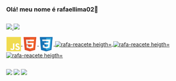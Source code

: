 ### Olá! meu nome é rafaellima02👋

##
<div>
  <a href="https://github.com/rafaellima02">
  <img height="180em" src="https://github-readme-stats.vercel.app/api?username=rafaellima02&show_icons=true&theme=midnight-purple&include_all_comits-true&count_private=true"/>
  <img height="180em" src="https://github-readme-stats.vercel.app/api/top-langs/?username=rafaellima02&layout=compact&langs_count=16&theme=dark"/>
  </div>
<div style="display: inline_block"><br>
  <img align="center" alt="rafa-js height="30" width="40" src="https://raw.githubusercontent.com/devicons/devicon/master/icons/javascript/javascript-plain.svg">
  <img align="center" alt="rafa-HTML height="30" width="40" src="https://raw.githubusercontent.com/devicons/devicon/master/icons/html5/html5-original.svg">
  <img align="center" alt="rafa-CSS height="30" width="40" src="https://raw.githubusercontent.com/devicons/devicon/master/icons/css3/css3-original.svg">
  <img align="center" alt="rafa-reacete heigth="30" width="40" src="https://cdn.jsdelivr.net/gh/devicons/devicon/icons/react/react-original.svg" />
  <img align="center" alt="rafa-reacete heigth="30" width="40" src="https://cdn.jsdelivr.net/gh/devicons/devicon/icons/babel/babel-original.svg" />
  <img align="center" alt="rafa-reacete heigth="30" width="40" src="https://cdn.jsdelivr.net/gh/devicons/devicon/icons/electron/electron-original.svg" />  
  <link rel="stylesheet" href="https://cdn.jsdelivr.net/gh/devicons/devicon@v2.15.1/devicon.min.css">


                  
  </div>    
  
  ##
  <div>
    <a href="https://www.instagram.com/rlima.07/" target="_blank"><img src="https://img.shields.io/badge/-Instagram-%23E4405F?style-for-the-badge&logo-instagram&logocolor-white"
    target="_blank"></a>
    <a href="https://www.linkedin.com/in/rafael-lima-49990a234/" target="_blank"><img src="https://img.shields.io/badge/-LinkedIn-%230077B5?style=for-the-badge&logo=linkedin&logoColor=white" target="_blank"></a>
    <a href = "mailto:rafaellima.rlgs@gmail.com"><img src="https://img.shields.io/badge/-Gmail-%23333?style=for-thebadge&logo=gmail&logoColor=white" target="_blank"></a>
    </div>
